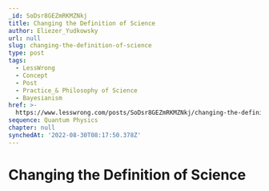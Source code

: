 ```yaml
---
_id: SoDsr8GEZmRKMZNkj
title: Changing the Definition of Science
author: Eliezer_Yudkowsky
url: null
slug: changing-the-definition-of-science
type: post
tags:
  - LessWrong
  - Concept
  - Post
  - Practice_& Philosophy of Science
  - Bayesianism
href: >-
  https://www.lesswrong.com/posts/SoDsr8GEZmRKMZNkj/changing-the-definition-of-science
sequence: Quantum Physics
chapter: null
synchedAt: '2022-08-30T08:17:50.378Z'
---
```

# Changing the Definition of Science

